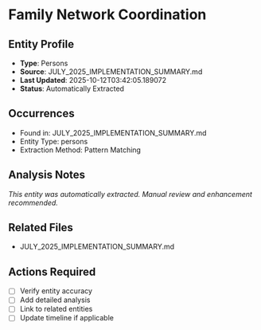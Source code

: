 # Family Network Coordination

## Entity Profile
- **Type**: Persons
- **Source**: JULY_2025_IMPLEMENTATION_SUMMARY.md
- **Last Updated**: 2025-10-12T03:42:05.189072
- **Status**: Automatically Extracted

## Occurrences
- Found in: JULY_2025_IMPLEMENTATION_SUMMARY.md
- Entity Type: persons
- Extraction Method: Pattern Matching

## Analysis Notes
*This entity was automatically extracted. Manual review and enhancement recommended.*

## Related Files
- JULY_2025_IMPLEMENTATION_SUMMARY.md

## Actions Required
- [ ] Verify entity accuracy
- [ ] Add detailed analysis
- [ ] Link to related entities
- [ ] Update timeline if applicable
